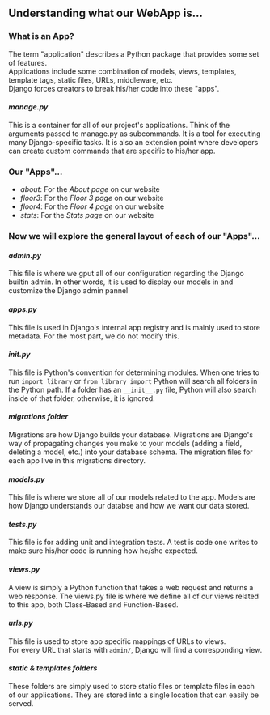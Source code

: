 ## Understanding what our WebApp is...
### What is an App?
The term "application" describes a Python package that provides some set of features.           
Applications include some combination of models, views, templates, template tags, static files, URLs, middleware, etc.       
Django forces creators to break his/her code into these "apps".
#### *manage.py*
This is a container for all of our project's applications. 
Think of the arguments passed to manage.py as subcommands. It is a tool for executing many Django-specific tasks. It is also an extension point where developers can create custom commands that are specific to his/her app.
### Our "Apps"...
- *about*: For the *About page* on our website
- *floor3*: For the *Floor 3 page* on our website
- *floor4*: For the *Floor 4 page* on our website
- *stats*: For the *Stats page* on our website
### Now we will explore the general layout of each of our "Apps"...
#### *admin.py*
This file is where we gput all of our configuration regarding the Django builtin admin.
In other words, it is used to display our models in and customize the Django admin pannel
#### *apps.py*
This file is used in Django's internal app registry and is mainly used to store metadata. For the most part, we do not modify this.
#### *__init__.py*
This file is Python's convention for determining modules. When one tries to run ```import library``` or ```from library import``` Python will search all folders in the Python path. If a folder has an ```__init__.py``` file, Python will also search inside of that folder, otherwise, it is ignored.
#### *migrations folder*
Migrations are how Django builds your database. Migrations are Django's way of propagating changes you make to your models (adding a field, deleting a model, etc.) into your database schema. The migration files for each app live in this migrations directory.
#### *models.py*
This file is where we store all of our models related to the app. Models are how Django understands our databse and how we want our data stored.
#### *tests.py*
This file is for adding unit and integration tests. A test is code one writes to make sure his/her code is running how he/she expected.
#### *views.py*
A view is simply a Python function that takes a web request and returns a web response. The views.py file is where we define all of our views related to this app, both Class-Based and Function-Based. 
#### *urls.py*
This file is used to store app specific mappings of URLs to views.    
For every URL that starts with ```admin/```, Django will find a corresponding view. 
#### *static & templates folders*
These folders are simply used to store static files or template files in each of our applications. They are stored into a single location that can easily be served. 
